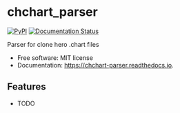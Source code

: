 # chchart_parser


[![PyPI](https://img.shields.io/pypi/v/chchart_parser.svg)](https://pypi.python.org/pypi/chchart_parser)
[![Documentation Status](https://readthedocs.org/projects/chchart-parser/badge/?version=latest)](https://readthedocs.org/projects/chchart-parser/badge/?version=latest)


Parser for clone hero .chart files


* Free software: MIT license
* Documentation: https://chchart-parser.readthedocs.io.


## Features

* TODO
